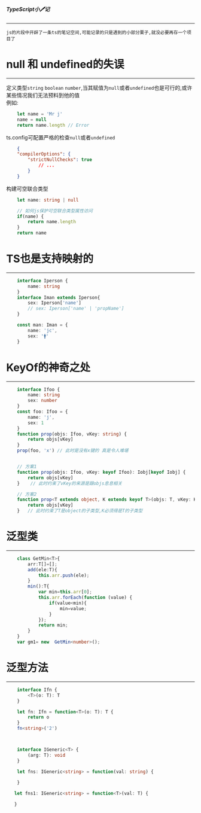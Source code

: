 ##### TypeScript小🖊记
---

    js的片段中开辟了一条ts的笔记空间,可能记录的只是遇到的小部分栗子,就没必要再存一个项目了


# null 和 undefined的失误
---

定义类型`string` `boolean` `number`,当其赋值为`null`或者`undefined`也是可行的,或许某些情况我们无法预料到他的值  
例如:
```typescript
    let name = 'Mr j'
    name = null
    return name.length // Error
```
ts.config可配置严格的检查`null`或者`undefined`
```json
    {
    "compilerOptions": {
        "strictNullChecks": true
            // ...
        }
    }
```
构建可空联合类型
```typescript
    let name: string | null

    // 如何js保护可空联合类型属性访问
    if(name) {
        return name.length
    }
    return name
```

# TS也是支持映射的
---
```typescript
    interface Iperson {
        name: string
    }
    interface Iman extends Iperson{
        sex: Iperson['name']
        // sex: Iperson['name' | 'propName']
    }

    const man: Iman = {
        name: 'jc',
        sex: '🚹'
    }
```

# KeyOf的神奇之处
---

```typescript
    interface Ifoo {
        name: string
        sex: number
    }
    const foo: Ifoo = {
        name: 'j',
        sex: 1
    }
    function prop(objs: Ifoo, vKey: string) {
        return objs[vKey]
    }
    prop(foo, 'x') // 此时是没有x键的 真是令人难堪


    // 方案1
    function prop(objs: Ifoo, vKey: keyof Ifoo): Iobj[keyof Iobj] {
        return objs[vKey]
    }    // 此时约束了vKey的来源是跟objs息息相关

    // 方案2
    function prop<T extends object, K extends keyof T>(objs: T, vKey: K): T[k] {
        return objs[vKey]
    }   // 此时约束了T是object的子类型,K必须得是T的子类型
```

# 泛型类
---

```typescript
    class GetMin<T>{
        arr:T[]=[];
        add(ele:T){
            this.arr.push(ele);
        }
        min():T{
            var min=this.arr[0];
            this.arr.forEach(function (value) {
                if(value<min){
                    min=value;
                }
            });
            return min;
        }
    }
    var gm1= new  GetMin<number>();
```

# 泛型方法
---

```typescript
    interface Ifn {
        <T>(o: T): T
    }

    let fn: Ifn = function<T>(o: T): T {
        return o
    }
    fn<string>('2')



    interface IGeneric<T> {
        (arg: T): void
    }

    let fns: IGeneric<string> = function(val: string) {

    }
    
   let fns1: IGeneric<string> = function<T>(val: T) {

   }
```
